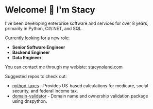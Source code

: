 # Welcome! 👋 I'm Stacy

I've been developing enterprise software and services for over 8 years, primarily in Python, C#/.NET, and SQL.

Currently looking for a new role:
- **Senior Software Engineer**
- **Backend Engineer**
- **Data Engineer**

You can contact me through my webiste: [stacynoland.com](https://stacynoland.com)

Suggested repos to check out:
- [python-taxes](https://github.com/stacynoland/python-taxes) - Provides US-based calculations for medicare, social security, and federal income tax.
- [domain-validator](https://github.com/stacynoland/domain-validator) - Domain name and ownership validation package using dnspython.

<!--
**stacynoland/stacynoland** is a ✨ _special_ ✨ repository because its `README.md` (this file) appears on your GitHub profile.

Here are some ideas to get you started:

- 🔭 I’m currently working on ...
- 🌱 I’m currently learning ...
- 👯 I’m looking to collaborate on ...
- 🤔 I’m looking for help with ...
- 💬 Ask me about ...
- 📫 How to reach me: ...
- 😄 Pronouns: ...
- ⚡ Fun fact: ...
-->
